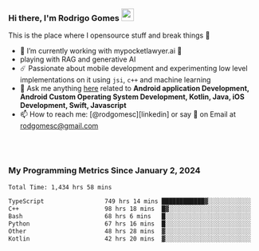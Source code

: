 
### Hi there, I'm Rodrigo Gomes <img src="https://media.giphy.com/media/hvRJCLFzcasrR4ia7z/giphy.gif" width="25px">
This is the place where I opensource stuff and break things 🤣
- 🔭 I’m currently working with mypocketlawyer.ai 💜
- playing with RAG and generative AI
- ☄️ Passionate about mobile development and experimenting low level implementations on it using `jsi`, `c++` and machine learning
- 💬 Ask me anything [here](https://github.com/rodgomesc/rodgomesc/issues) related to <b>Android application Development, Android Custom Operating System Development, Kotlin, Java, iOS Development, Swift, Javascript</b>
- 📫 How to reach me: [@rodgomesc][linkedin] or say 👋 on Email at [rodgomesc@gmail.com](mailto:rodgomesc@gmail.com)


<br/>

<!-- 
<picture>
  <img src="/github-metrics.svg" alt="Metrics">
</picture>
-->

</br>

### My Programming Metrics Since January 2, 2024 


<!--START_SECTION:waka-->

```txt
Total Time: 1,434 hrs 58 mins

TypeScript                 749 hrs 14 mins ████████████▓░░░░░░░░░░░░   50.51 %
C++                        98 hrs 18 mins  █▓░░░░░░░░░░░░░░░░░░░░░░░   06.63 %
Bash                       68 hrs 6 mins   █░░░░░░░░░░░░░░░░░░░░░░░░   04.59 %
Python                     67 hrs 16 mins  █░░░░░░░░░░░░░░░░░░░░░░░░   04.53 %
Other                      48 hrs 28 mins  ▓░░░░░░░░░░░░░░░░░░░░░░░░   03.27 %
Kotlin                     42 hrs 20 mins  ▓░░░░░░░░░░░░░░░░░░░░░░░░   02.85 %
```

<!--END_SECTION:waka-->
